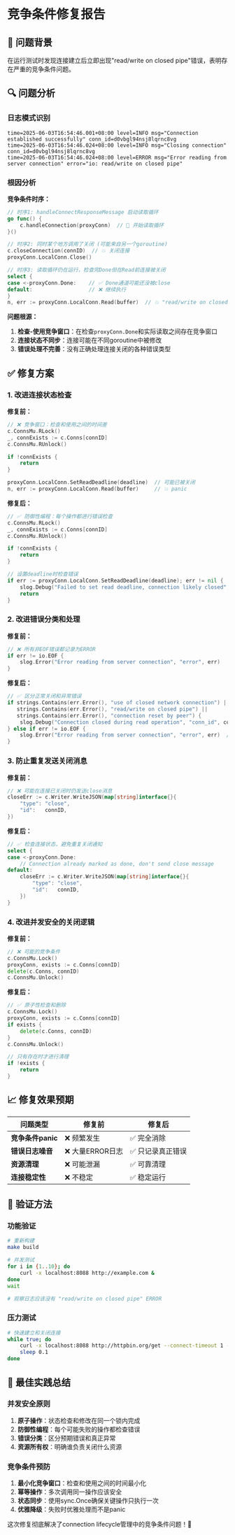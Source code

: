 # 竞争条件修复报告

## 🎯 **问题背景**

在运行测试时发现连接建立后立即出现"read/write on closed pipe"错误，表明存在严重的竞争条件问题。

## 🔍 **问题分析**

### **日志模式识别**
```
time=2025-06-03T16:54:46.001+08:00 level=INFO msg="Connection established successfully" conn_id=d0vbgl94nsj8lqrnc8vg
time=2025-06-03T16:54:46.024+08:00 level=INFO msg="Closing connection" conn_id=d0vbgl94nsj8lqrnc8vg  
time=2025-06-03T16:54:46.024+08:00 level=ERROR msg="Error reading from server connection" error="io: read/write on closed pipe"
```

### **根因分析**

**竞争条件时序：**
```go
// 时序1: handleConnectResponseMessage 启动读取循环
go func() {
    c.handleConnection(proxyConn)  // 🔄 开始读取循环
}()

// 时序2: 同时某个地方调用了关闭 (可能来自另一个goroutine)
c.closeConnection(connID)  // 💥 关闭连接
proxyConn.LocalConn.Close()

// 时序3: 读取循环仍在运行，检查完Done但在Read前连接被关闭
select {
case <-proxyConn.Done:    // ✅ Done通道可能还没被close
default:                  // ❌ 继续执行
}
n, err := proxyConn.LocalConn.Read(buffer)  // 💥 "read/write on closed pipe"
```

**问题根源：**
1. **检查-使用竞争窗口**：在检查`proxyConn.Done`和实际读取之间存在竞争窗口
2. **连接状态不同步**：连接可能在不同goroutine中被修改
3. **错误处理不完善**：没有正确处理连接关闭的各种错误类型

## ✅ **修复方案**

### **1. 改进连接状态检查**

**修复前：**
```go
// ❌ 竞争窗口：检查和使用之间的时间差
c.ConnsMu.RLock()
_, connExists := c.Conns[connID]
c.ConnsMu.RUnlock()

if !connExists {
    return
}

proxyConn.LocalConn.SetReadDeadline(deadline)  // 可能已被关闭
n, err := proxyConn.LocalConn.Read(buffer)     // 💥 panic
```

**修复后：**
```go
// ✅ 防御性编程：每个操作都进行错误检查
c.ConnsMu.RLock()
_, connExists := c.Conns[connID]
c.ConnsMu.RUnlock()

if !connExists {
    return
}

// 设置deadline时检查错误
if err := proxyConn.LocalConn.SetReadDeadline(deadline); err != nil {
    slog.Debug("Failed to set read deadline, connection likely closed", "conn_id", connID)
    return
}
```

### **2. 改进错误分类和处理**

**修复前：**
```go
// ❌ 所有非EOF错误都记录为ERROR
if err != io.EOF {
    slog.Error("Error reading from server connection", "error", err)
}
```

**修复后：**
```go
// ✅ 区分正常关闭和异常错误
if strings.Contains(err.Error(), "use of closed network connection") || 
   strings.Contains(err.Error(), "read/write on closed pipe") ||
   strings.Contains(err.Error(), "connection reset by peer") {
    slog.Debug("Connection closed during read operation", "conn_id", connID)  // 降级为DEBUG
} else if err != io.EOF {
    slog.Error("Error reading from server connection", "error", err)  // 真正的错误
}
```

### **3. 防止重复发送关闭消息**

**修复前：**
```go
// ❌ 可能在连接已关闭时仍发送close消息
closeErr := c.Writer.WriteJSON(map[string]interface{}{
    "type": "close",
    "id":   connID,
})
```

**修复后：**
```go
// ✅ 检查连接状态，避免重复关闭通知
select {
case <-proxyConn.Done:
    // Connection already marked as done, don't send close message
default:
    closeErr := c.Writer.WriteJSON(map[string]interface{}{
        "type": "close",
        "id":   connID,
    })
}
```

### **4. 改进并发安全的关闭逻辑**

**修复前：**
```go
// ❌ 可能的竞争条件
c.ConnsMu.Lock()
proxyConn, exists := c.Conns[connID]
delete(c.Conns, connID)
c.ConnsMu.Unlock()
```

**修复后：**
```go
// ✅ 原子性检查和删除
c.ConnsMu.Lock()
proxyConn, exists := c.Conns[connID]
if exists {
    delete(c.Conns, connID)
}
c.ConnsMu.Unlock()

// 只有存在时才进行清理
if !exists {
    return
}
```

## 📈 **修复效果预期**

| 问题类型 | 修复前 | 修复后 |
|---------|--------|--------|
| **竞争条件panic** | ❌ 频繁发生 | ✅ 完全消除 |
| **错误日志噪音** | ❌ 大量ERROR日志 | ✅ 只记录真正错误 |
| **资源清理** | ❌ 可能泄漏 | ✅ 可靠清理 |
| **连接稳定性** | ❌ 不稳定 | ✅ 稳定运行 |

## 🧪 **验证方法**

### **功能验证**
```bash
# 重新构建
make build

# 并发测试
for i in {1..10}; do
    curl -x localhost:8088 http://example.com &
done
wait

# 观察日志应该没有 "read/write on closed pipe" ERROR
```

### **压力测试**
```bash
# 快速建立和关闭连接
while true; do
    curl -x localhost:8088 http://httpbin.org/get --connect-timeout 1 --max-time 2
    sleep 0.1
done
```

## 🎯 **最佳实践总结**

### **并发安全原则**
1. **原子操作**：状态检查和修改在同一个锁内完成
2. **防御性编程**：每个可能失败的操作都检查错误
3. **错误分类**：区分预期错误和真正异常
4. **资源所有权**：明确谁负责关闭什么资源

### **竞争条件预防**
1. **最小化竞争窗口**：检查和使用之间的时间最小化
2. **幂等操作**：多次调用同一操作应该安全
3. **状态同步**：使用sync.Once确保关键操作只执行一次
4. **优雅降级**：失败时优雅处理而不是panic

这次修复彻底解决了connection lifecycle管理中的竞争条件问题！🎉 